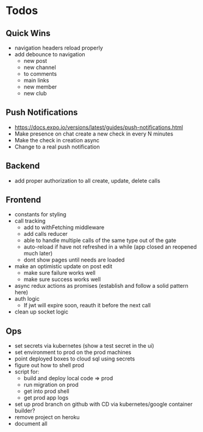 # Todos

## Quick Wins
- navigation headers reload properly
- add debounce to navigation
  - new post
  - new channel
  - to comments
  - main links
  - new member
  - new club

## Push Notifications
- https://docs.expo.io/versions/latest/guides/push-notifications.html
- Make presence on chat create a new check in
  every N minutes
- Make the check in creation async
- Change to a real push notification

## Backend
  - add proper authorization to all create, update, delete calls

## Frontend
  - constants for styling
  - call tracking
    - add to withFetching middleware
    - add calls reducer
    - able to handle multiple calls of the same type
      out of the gate
    - auto-reload if have not refreshed in a while
      (app closed an reopened much later)
    - dont show pages until needs are loaded
  - make an optimistic update on post edit
    - make sure failure works well
    - make sure success works well
  - async redux actions as promises (establish and
    follow a solid pattern here)
  - auth logic
    - If jwt will expire soon, reauth it before the next call
  - clean up socket logic

## Ops
- set secrets via kubernetes (show a test secret in the ui)
- set environment to prod on the prod machines
- point deployed boxes to cloud sql using secrets
- figure out how to shell prod
- script for:
  - build and deploy local code => prod
  - run migration on prod
  - get into prod shell
  - get prod app logs
- set up prod branch on github with CD via
  kubernetes/google container builder?
- remove project on heroku
- document all
